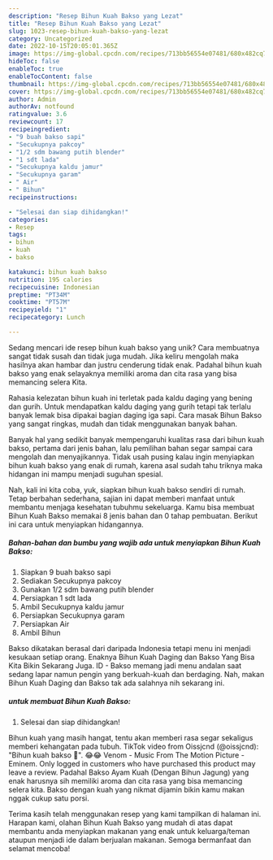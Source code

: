 ```yaml
---
description: "Resep Bihun Kuah Bakso yang Lezat"
title: "Resep Bihun Kuah Bakso yang Lezat"
slug: 1023-resep-bihun-kuah-bakso-yang-lezat
category: Uncategorized
date: 2022-10-15T20:05:01.365Z
image: https://img-global.cpcdn.com/recipes/713bb56554e07481/680x482cq70/bihun-kuah-bakso-foto-resep-utama.jpg
hideToc: false
enableToc: true
enableTocContent: false
thumbnail: https://img-global.cpcdn.com/recipes/713bb56554e07481/680x482cq70/bihun-kuah-bakso-foto-resep-utama.jpg
cover: https://img-global.cpcdn.com/recipes/713bb56554e07481/680x482cq70/bihun-kuah-bakso-foto-resep-utama.jpg
author: Admin
authorAv: notfound
ratingvalue: 3.6
reviewcount: 17
recipeingredient:
- "9 buah bakso sapi"
- "Secukupnya pakcoy"
- "1/2 sdm bawang putih blender"
- "1 sdt lada"
- "Secukupnya kaldu jamur"
- "Secukupnya garam"
- " Air"
- " Bihun"
recipeinstructions:

- "Selesai dan siap dihidangkan!"
categories:
- Resep
tags:
- bihun
- kuah
- bakso

katakunci: bihun kuah bakso 
nutrition: 195 calories
recipecuisine: Indonesian
preptime: "PT34M"
cooktime: "PT57M"
recipeyield: "1"
recipecategory: Lunch

---
```





Sedang mencari ide resep bihun kuah bakso yang unik? Cara membuatnya sangat tidak susah dan tidak juga mudah. Jika keliru mengolah maka hasilnya akan hambar dan justru cenderung tidak enak. Padahal bihun kuah bakso yang enak selayaknya memiliki aroma dan cita rasa yang bisa memancing selera Kita.





Rahasia kelezatan bihun kuah ini terletak pada kaldu daging yang bening dan gurih. Untuk mendapatkan kaldu daging yang gurih tetapi tak terlalu banyak lemak bisa dipakai bagian daging iga sapi. Cara masak Bihun Bakso yang sangat ringkas, mudah dan tidak menggunakan banyak bahan.

Banyak hal yang sedikit banyak mempengaruhi kualitas rasa dari bihun kuah bakso, pertama dari jenis bahan, lalu pemilihan bahan segar sampai cara mengolah dan menyajikannya. Tidak usah pusing kalau ingin menyiapkan bihun kuah bakso yang enak di rumah, karena asal sudah tahu triknya maka hidangan ini mampu menjadi suguhan spesial.






Nah, kali ini kita coba, yuk, siapkan bihun kuah bakso sendiri di rumah. Tetap berbahan sederhana, sajian ini dapat memberi manfaat untuk membantu menjaga kesehatan tubuhmu sekeluarga. Kamu bisa membuat Bihun Kuah Bakso memakai 8 jenis bahan dan 0 tahap pembuatan. Berikut ini cara untuk menyiapkan hidangannya.

<!--inarticleads1-->

##### Bahan-bahan dan bumbu yang wajib ada untuk menyiapkan Bihun Kuah Bakso:

1. Siapkan 9 buah bakso sapi
1. Sediakan Secukupnya pakcoy
1. Gunakan 1/2 sdm bawang putih blender
1. Persiapkan 1 sdt lada
1. Ambil Secukupnya kaldu jamur
1. Persiapkan Secukupnya garam
1. Persiapkan  Air
1. Ambil  Bihun


Bakso dikatakan berasal dari daripada Indonesia tetapi menu ini menjadi kesukaan setiap orang. Enaknya Bihun Kuah Daging dan Bakso Yang Bisa Kita Bikin Sekarang Juga. ID - Bakso memang jadi menu andalan saat sedang lapar namun pengin yang berkuah-kuah dan berdaging. Nah, makan Bihun Kuah Daging dan Bakso tak ada salahnya nih sekarang ini. 

<!--inarticleads2-->

#####  untuk membuat Bihun Kuah Bakso:


1. Selesai dan siap dihidangkan!

Bihun kuah yang masih hangat, tentu akan memberi rasa segar sekaligus memberi kehangatan pada tubuh. TikTok video from Oissjcnd (@oissjcnd): &#34;Bihun kuah bakso 🍜&#34;. 😂😂 Venom - Music From The Motion Picture - Eminem. Only logged in customers who have purchased this product may leave a review. Padahal Bakso Ayam Kuah (Dengan Bihun Jagung) yang enak harusnya sih memiliki aroma dan cita rasa yang bisa memancing selera kita. Bakso dengan kuah yang nikmat dijamin bikin kamu makan nggak cukup satu porsi. 

Terima kasih telah menggunakan resep yang kami tampilkan di halaman ini. Harapan kami, olahan Bihun Kuah Bakso yang mudah di atas dapat membantu anda menyiapkan makanan yang enak untuk keluarga/teman ataupun menjadi ide dalam berjualan makanan. Semoga bermanfaat dan selamat mencoba!
